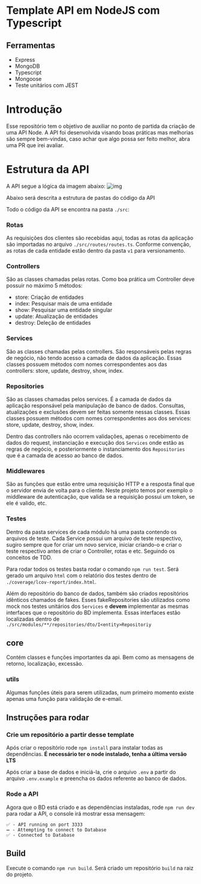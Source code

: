 # Template API em NodeJS com Typescript

## Ferramentas

- Express
- MongoDB
- Typescript
- Mongoose
- Teste unitários com JEST

# Introdução

Esse repositório tem o objetivo de auxiliar no ponto de partida da criação de uma API Node. A API foi desenvolvida visando boas práticas mas melhorias são sempre bem-vindas, caso achar que algo possa ser feito melhor, abra uma PR que irei avaliar.

# Estrutura da API

A API segue a lógica da imagem abaixo:
![img](./.github/prints/api-estrutura.png)

Abaixo será descrita a estrutura de pastas do código da API

Todo o código da API se encontra na pasta `./src`:

### Rotas

As requisições dos clientes são recebidas aqui, todas as rotas da aplicação são importadas no arquivo `./src/routes/routes.ts`. Conforme convenção, as rotas de cada entidade estão dentro da pasta `v1` para versionamento.

### Controllers

São as classes chamadas pelas rotas. Como boa prática um Controller deve possuir no máximo 5 métodos:

- store: Criação de entidades
- index: Pesquisar mais de uma entidade
- show: Pesquisar uma entidade singular
- update: Atualização de entidades
- destroy: Deleção de entidades

### Services

São as classes chamadas pelas controllers. São responsáveis pelas regras de negócio, não tendo acesso a camada de dados da aplicação. Essas classes possuem métodos com nomes correspondentes aos das controllers: store, update, destroy, show, index.

### Repositories

São as classes chamadas pelos services. É a camada de dados da aplicação responsável pela manipulação de banco de dados. Consultas, atualizações e exclusões devem ser feitas somente nessas classes. Essas classes possuem métodos com nomes correspondentes aos dos services: store, update, destroy, show, index.

Dentro das controllers não ocorrem validações, apenas o recebimento de dados do request, instanciação e execução dos `Services` onde estão as regras de negócio, e posteriormente o instanciamento dos `Repositories` que é a camada de acesso ao banco de dados.

### Middlewares

São as funções que estão entre uma requisição HTTP e a resposta final que o servidor envia de volta para o cliente. Neste projeto temos por exemplo o middleware de autenticação, que valida se a requisição possui um token, se ele é valido, etc.

### Testes

Dentro da pasta services de cada módulo há uma pasta contendo os arquivos de teste. Cada Service possui um arquivo de teste respectivo, sugiro sempre que for criar um novo service, iniciar criando-o e criar o teste respectivo antes de criar o Controller, rotas e etc. Seguindo os conceitos de TDD.

Para rodar todos os testes basta rodar o comando `npm run test`. Será gerado um arquivo `html` com o relatório dos testes dentro de `./coverage/lcov-report/index.html`.

Além do repositório do banco de dados, também são criados repositórios idênticos chamados de fakes. Esses fakeRepositories são utilizados como mock nos testes unitários dos `Services` e **devem** implementar as mesmas interfaces que o repositório do BD implementa. Essas interfaces estão localizadas dentro de `./src/modules/**/repositories/dto/I<entity>Repositoriy`

## core

Contém classes e funções importantes da api. Bem como as mensagens de retorno, localização, excessão.

### utils

Algumas funções úteis para serem utilizadas, num primeiro momento existe apenas uma função para validação de e-email.

## Instruções para rodar

### Crie um repositório a partir desse template

Após criar o repositório rode `npm install` para instalar todas as dependências.
**É necessário ter o node instalado, tenha a última versão LTS**

Após criar a base de dados e iniciá-la, crie o arquivo `.env` a partir do arquivo `.env.example` e preencha os dados referente ao banco de dados.

### Rode a API

Agora que o BD está criado e as dependências instaladas, rode `npm run dev` para rodar a API, o console irá mostrar essa mensagem:

```
✅ - API running on port 3333
➖ - Attempting to connect to Database
✅ - Connected to Database
```

## Build

Execute o comando `npm run build`. Será criado um repositório `build` na raiz do projeto.
